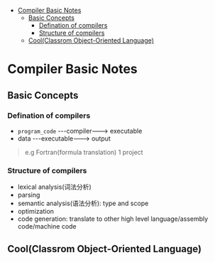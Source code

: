 * [Compiler Basic Notes](#compiler-basic-notes)
	* [Basic Concepts](#basic-concepts)
		* [Defination of compilers](#defination-of-compilers)
		* [Structure of compilers](#structure-of-compilers)
	* [Cool(Classrom Object-Oriented Language)](#coolclassrom-object-oriented-language)

# Compiler Basic Notes

## Basic Concepts

### Defination of compilers

-   `program_code` ---compiler---> executable
-   data ---executable---> output

> e.g Fortran(formula translation) 1 project

### Structure of compilers

-   lexical analysis(词法分析)
-   parsing
-   semantic analysis(语法分析): type and scope
-   optimization
-   code generation: translate to other high level language/assembly code/machine code

## Cool(Classrom Object-Oriented Language)
